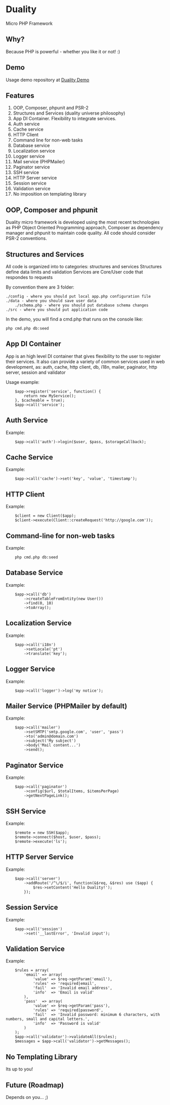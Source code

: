 Duality
=======

Micro PHP Framework


Why?
-----
Because PHP is powerful - whether you like it or not! :)

Demo
----
Usage demo repository at [Duality Demo](http://github.com/taviroquai/duality-demo)


Features
--------
1. OOP, Composer, phpunit and PSR-2
2. Structures and Services (duality universe philosophy)
3. App DI Container. Flexibility to integrate services.
4. Auth service
5. Cache service
6. HTTP Client
7. Command line for non-web tasks
8. Database service
9. Localization service
10. Logger service
11. Mail service (PHPMailer)
12. Paginator service
13. SSH service
14. HTTP Server service
15. Session service
16. Validation service
17. No imposition on templating library

OOP, Composer and phpunit
-------------------------
Duality micro framework is developed using the most recent technologies
as PHP Object Oriented Programming approach, Composer as dependency manager
and phpunit to maintain code quality. All code should consider PSR-2 conventions.

Structures and Services
--------------------------
All code is organized into to categories: structures and services
Structures define data limits and validation
Services are Core/User code that respondes to requests

By convention there are 3 folder:

    ./config - where you should put local app.php configuration file
    ./data - where you should save user data
        ./schema.php - where you should put database schema changes
    ./src - where you should put application code

In the demo, you will find a cmd.php that runs on the console like:

    php cmd.php db:seed

App DI Container
----------------
App is an high level DI container that gives flexibility to the user to register their services.
It also can provide a variety of common services used in web development, as:
auth, cache, http client, db, i18n, mailer, paginator, http server, session and validator

Usage example:
```
    $app->register('service', function() {
        return new MyService();
    }, $cacheable = true);
    $app->call('service');
```

Auth Service
------------
Example:
```
    $app->call('auth')->login($user, $pass, $storageCallback);
```

Cache Service
-------------
Example:
```
    $app->call('cache')->set('key', 'value', 'timestamp');
```

HTTP Client
-----------
Example:
```
    $client = new Client($app);
    $client->execute(Client::createRequest('http://google.com'));
```

Command-line for non-web tasks
------------------------------
Example:
```
    php cmd.php db:seed
```

Database Service
----------------
Example:
```
    $app->call('db')
        ->createTableFromEntity(new User())
        ->find(0, 10)
        ->toArray();
```

Localization Service
--------------------
Example:
```
    $app->call('i18n')
        ->setLocale('pt')
        ->translate('key');
```

Logger Service
--------------
Example:
```
    $app->call('logger')->log('my notice');
```

Mailer Service (PHPMailer by default)
-------------------------------------
Example:
```
    $app->call('mailer')
        ->setSMTP('smtp.google.com', 'user', 'pass')
        ->to('admin@domain.com')
        ->subject('My subject')
        ->body('Mail content...')
        ->send();
```

Paginator Service
-----------------
Example:
```
    $app->call('paginator')
        ->config($url, $totalItems, $itemsPerPage)
        ->getNextPageLink();
```

SSH Service
-----------
Example:
```
    $remote = new SSH($app);
    $remote->connect($host, $user, $pass);
    $remote->execute('ls');
```

HTTP Server Service
-------------------
Example:
```
    $app->call('server')
        ->addRoute('/^\/$/i', function(&$req, &$res) use ($app) {
            $res->setContent('Hello Duality!');
        });
```

Session Service
---------------
Example:
```
    $app->call('session')
        ->set('__lastError', 'Invalid input');
```

Validation Service
---------------
Example:
```
    $rules = array(
        'email' => array(
            'value' => $req->getParam('email'),
            'rules' => 'required|email',
            'fail'  => 'Invalid email address',
            'info'  => 'Email is valid'
        ),
        'pass'  => array(
            'value' => $req->getParam('pass'),
            'rules' => 'required|password',
            'fail'  => 'Invalid password: minimum 6 characters, with numbers, small and capital letters.',
            'info'  => 'Password is valid'  
        )
    );
    $app->call('validator')->validateAll($rules);
    $messages = $app->call('validator')->getMessages();
```

No Templating Library
---------------------
Its up to you!

Future (Roadmap)
----------------
Depends on you... ;)
